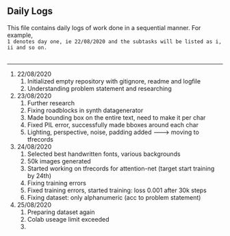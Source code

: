 
## Daily Logs

This file contains daily logs of work done in a sequential manner. For example, <br>
```1 denotes day one, ie 22/08/2020 and the subtasks will be listed as i, ii and so on.```
<br><br>
***

1. 22/08/2020
    1. Initialized empty repository with gitignore, readme and logfile
    1. Understanding problem statement and researching 
1. 23/08/2020
    1. Further research
    1. Fixing roadblocks in synth datagenerator
    1. Made bounding box on the entire text, need to make it per char
    1. Fixed PIL error, successfully made bboxes around each char
    1. Lighting, perspective, noise, padding added ---> moving to tfrecords
1. 24/08/2020
    1. Selected best handwritten fonts, various backgrounds
    1. 50k images generated
    1. Started working on tfrecords for attention-net (target start training by 24th)
    1. Fixing training errors
    1. Fixed training errors, started training: loss 0.001 after 30k steps
    1. Fixing dataset: only alphanumeric (acc to problem statement)
1. 25/08/2020
    1. Preparing dataset again
    1. Colab useage limit exceeded
    1. 

    


